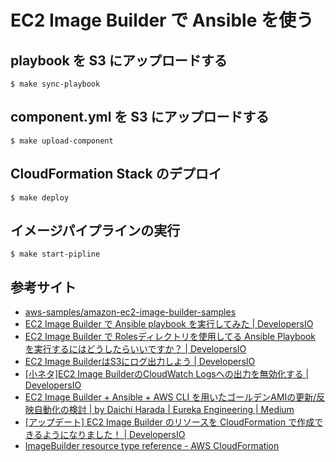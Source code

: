 # EC2 Image Builder で Ansible を使う

## playbook を S3 にアップロードする

```
$ make sync-playbook
```

## component.yml を S3 にアップロードする

```
$ make upload-component
```

## CloudFormation Stack のデプロイ

```
$ make deploy
```

## イメージパイプラインの実行

```
$ make start-pipline
```

## 参考サイト

- [aws-samples/amazon-ec2-image-builder-samples](https://github.com/aws-samples/amazon-ec2-image-builder-samples/tree/master/Components/Linux/ansible-playbook-execution-amazon-linux-2)
- [EC2 Image Builder で Ansible playbook を実行してみた | DevelopersIO](https://dev.classmethod.jp/articles/ec2-image-builder-ansible-playbook/)
- [EC2 Image Builder で Rolesディレクトリを使用してる Ansible Playbook を実行するにはどうしたらいいですか？ | DevelopersIO](https://dev.classmethod.jp/articles/tsnote-c2-image-builder-ansible-playbook-001/)
- [EC2 Image BuilderはS3にログ出力しよう | DevelopersIO](https://dev.classmethod.jp/articles/ec2-image-builder-s3-log/)
- [\[小ネタ\]EC2 Image BuilderのCloudWatch Logsへの出力を無効化する | DevelopersIO](https://dev.classmethod.jp/articles/ec2-image-builder-cloudwatch-logs-invalidation/)
- [EC2 Image Builder + Ansible + AWS CLI を用いたゴールデンAMIの更新/反映自動化の検討 | by Daichi Harada | Eureka Engineering | Medium](https://medium.com/eureka-engineering/ec2-image-builder-ansible-awscli-%E3%82%92%E7%94%A8%E3%81%84%E3%81%9F%E3%82%B4%E3%83%BC%E3%83%AB%E3%83%87%E3%83%B3ami%E3%81%AE%E6%9B%B4%E6%96%B0-%E5%8F%8D%E6%98%A0%E8%87%AA%E5%8B%95%E5%8C%96%E3%81%AE%E6%A4%9C%E8%A8%8E-9940ebb07a68)
- [\[アップデート\] EC2 Image Builder のリソースを CloudFormation で作成できるようになりました！ | DevelopersIO](https://dev.classmethod.jp/articles/ec2-image-builder-now-includes-support-for-aws-cloudformation/)
- [ImageBuilder resource type reference - AWS CloudFormation](https://docs.aws.amazon.com/ja_jp/AWSCloudFormation/latest/UserGuide/AWS_ImageBuilder.html)



